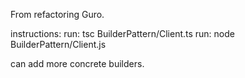 From refactoring Guro.

instructions:
run: tsc BuilderPattern/Client.ts
run: node BuilderPattern/Client.js

can add more concrete builders.